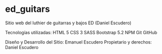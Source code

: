 # ed_guitars

Sitio web del luthier de guitarras y bajos ED (Daniel Escudero)

Tecnologías utilizadas:
HTML 5
CSS 3
SASS
Bootstrap 5.2
NPM
Git
GitHub

Diseño y Desarrollo del Sitio: Emanuel Escudero
Propietario y derechos: Daniel Escudero
